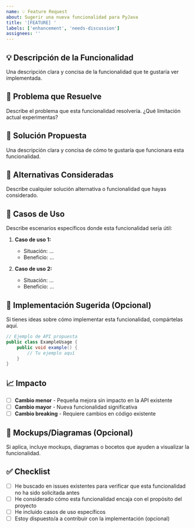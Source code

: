 ```yaml
---
name: 💡 Feature Request
about: Sugerir una nueva funcionalidad para PyJava
title: '[FEATURE] '
labels: ['enhancement', 'needs-discussion']
assignees: ''
---
```


## 💡 Descripción de la Funcionalidad
Una descripción clara y concisa de la funcionalidad que te gustaría ver implementada.

## 🎯 Problema que Resuelve
Describe el problema que esta funcionalidad resolvería. ¿Qué limitación actual experimentas?

## 💭 Solución Propuesta
Una descripción clara y concisa de cómo te gustaría que funcionara esta funcionalidad.

## 🔄 Alternativas Consideradas
Describe cualquier solución alternativa o funcionalidad que hayas considerado.

## 📝 Casos de Uso
Describe escenarios específicos donde esta funcionalidad sería útil:

1. **Caso de uso 1:**
   - Situación: ...
   - Beneficio: ...

2. **Caso de uso 2:**
   - Situación: ...
   - Beneficio: ...

## 🔧 Implementación Sugerida (Opcional)
Si tienes ideas sobre cómo implementar esta funcionalidad, compártelas aquí.

```java
// Ejemplo de API propuesta
public class ExampleUsage {
    public void example() {
        // Tu ejemplo aquí
    }
}
```

## 📈 Impacto
- [ ] **Cambio menor** - Pequeña mejora sin impacto en la API existente
- [ ] **Cambio mayor** - Nueva funcionalidad significativa
- [ ] **Cambio breaking** - Requiere cambios en código existente

## 🎨 Mockups/Diagramas (Opcional)
Si aplica, incluye mockups, diagramas o bocetos que ayuden a visualizar la funcionalidad.

## ✅ Checklist
- [ ] He buscado en issues existentes para verificar que esta funcionalidad no ha sido solicitada antes
- [ ] He considerado cómo esta funcionalidad encaja con el propósito del proyecto
- [ ] He incluido casos de uso específicos
- [ ] Estoy dispuesto/a a contribuir con la implementación (opcional)